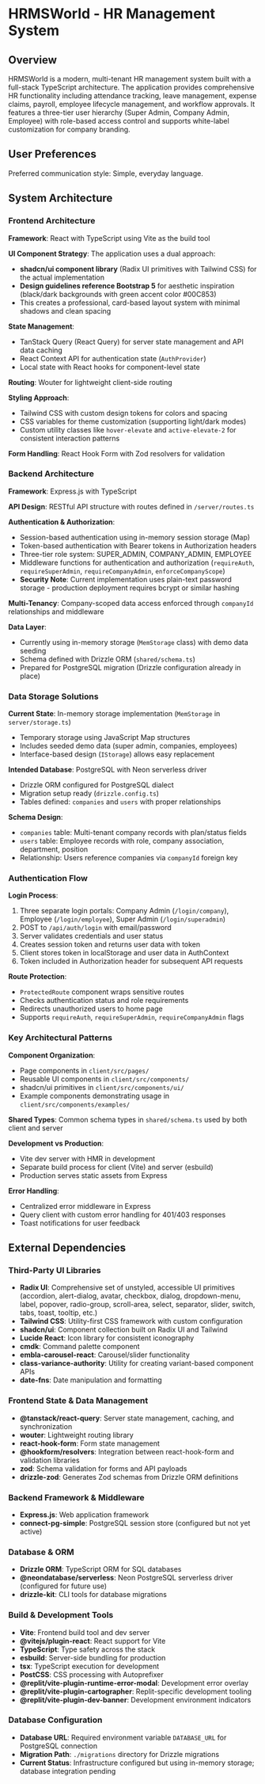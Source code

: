 # HRMSWorld - HR Management System

## Overview

HRMSWorld is a modern, multi-tenant HR management system built with a full-stack TypeScript architecture. The application provides comprehensive HR functionality including attendance tracking, leave management, expense claims, payroll, employee lifecycle management, and workflow approvals. It features a three-tier user hierarchy (Super Admin, Company Admin, Employee) with role-based access control and supports white-label customization for company branding.

## User Preferences

Preferred communication style: Simple, everyday language.

## System Architecture

### Frontend Architecture

**Framework**: React with TypeScript using Vite as the build tool

**UI Component Strategy**: The application uses a dual approach:
- **shadcn/ui component library** (Radix UI primitives with Tailwind CSS) for the actual implementation
- **Design guidelines reference Bootstrap 5** for aesthetic inspiration (black/dark backgrounds with green accent color #00C853)
- This creates a professional, card-based layout system with minimal shadows and clean spacing

**State Management**:
- TanStack Query (React Query) for server state management and API data caching
- React Context API for authentication state (`AuthProvider`)
- Local state with React hooks for component-level state

**Routing**: Wouter for lightweight client-side routing

**Styling Approach**:
- Tailwind CSS with custom design tokens for colors and spacing
- CSS variables for theme customization (supporting light/dark modes)
- Custom utility classes like `hover-elevate` and `active-elevate-2` for consistent interaction patterns

**Form Handling**: React Hook Form with Zod resolvers for validation

### Backend Architecture

**Framework**: Express.js with TypeScript

**API Design**: RESTful API structure with routes defined in `/server/routes.ts`

**Authentication & Authorization**:
- Session-based authentication using in-memory session storage (Map)
- Token-based authentication with Bearer tokens in Authorization headers
- Three-tier role system: SUPER_ADMIN, COMPANY_ADMIN, EMPLOYEE
- Middleware functions for authentication and authorization (`requireAuth`, `requireSuperAdmin`, `requireCompanyAdmin`, `enforceCompanyScope`)
- **Security Note**: Current implementation uses plain-text password storage - production deployment requires bcrypt or similar hashing

**Multi-Tenancy**: Company-scoped data access enforced through `companyId` relationships and middleware

**Data Layer**: 
- Currently using in-memory storage (`MemStorage` class) with demo data seeding
- Schema defined with Drizzle ORM (`shared/schema.ts`)
- Prepared for PostgreSQL migration (Drizzle configuration already in place)

### Data Storage Solutions

**Current State**: In-memory storage implementation (`MemStorage` in `server/storage.ts`)
- Temporary storage using JavaScript Map structures
- Includes seeded demo data (super admin, companies, employees)
- Interface-based design (`IStorage`) allows easy replacement

**Intended Database**: PostgreSQL with Neon serverless driver
- Drizzle ORM configured for PostgreSQL dialect
- Migration setup ready (`drizzle.config.ts`)
- Tables defined: `companies` and `users` with proper relationships

**Schema Design**:
- `companies` table: Multi-tenant company records with plan/status fields
- `users` table: Employee records with role, company association, department, position
- Relationship: Users reference companies via `companyId` foreign key

### Authentication Flow

**Login Process**:
1. Three separate login portals: Company Admin (`/login/company`), Employee (`/login/employee`), Super Admin (`/login/superadmin`)
2. POST to `/api/auth/login` with email/password
3. Server validates credentials and user status
4. Creates session token and returns user data with token
5. Client stores token in localStorage and user data in AuthContext
6. Token included in Authorization header for subsequent API requests

**Route Protection**:
- `ProtectedRoute` component wraps sensitive routes
- Checks authentication status and role requirements
- Redirects unauthorized users to home page
- Supports `requireAuth`, `requireSuperAdmin`, `requireCompanyAdmin` flags

### Key Architectural Patterns

**Component Organization**:
- Page components in `client/src/pages/`
- Reusable UI components in `client/src/components/`
- shadcn/ui primitives in `client/src/components/ui/`
- Example components demonstrating usage in `client/src/components/examples/`

**Shared Types**: Common schema types in `shared/schema.ts` used by both client and server

**Development vs Production**:
- Vite dev server with HMR in development
- Separate build process for client (Vite) and server (esbuild)
- Production serves static assets from Express

**Error Handling**:
- Centralized error middleware in Express
- Query client with custom error handling for 401/403 responses
- Toast notifications for user feedback

## External Dependencies

### Third-Party UI Libraries
- **Radix UI**: Comprehensive set of unstyled, accessible UI primitives (accordion, alert-dialog, avatar, checkbox, dialog, dropdown-menu, label, popover, radio-group, scroll-area, select, separator, slider, switch, tabs, toast, tooltip, etc.)
- **Tailwind CSS**: Utility-first CSS framework with custom configuration
- **shadcn/ui**: Component collection built on Radix UI and Tailwind
- **Lucide React**: Icon library for consistent iconography
- **cmdk**: Command palette component
- **embla-carousel-react**: Carousel/slider functionality
- **class-variance-authority**: Utility for creating variant-based component APIs
- **date-fns**: Date manipulation and formatting

### Frontend State & Data Management
- **@tanstack/react-query**: Server state management, caching, and synchronization
- **wouter**: Lightweight routing library
- **react-hook-form**: Form state management
- **@hookform/resolvers**: Integration between react-hook-form and validation libraries
- **zod**: Schema validation for forms and API payloads
- **drizzle-zod**: Generates Zod schemas from Drizzle ORM definitions

### Backend Framework & Middleware
- **Express.js**: Web application framework
- **connect-pg-simple**: PostgreSQL session store (configured but not yet active)

### Database & ORM
- **Drizzle ORM**: TypeScript ORM for SQL databases
- **@neondatabase/serverless**: Neon PostgreSQL serverless driver (configured for future use)
- **drizzle-kit**: CLI tools for database migrations

### Build & Development Tools
- **Vite**: Frontend build tool and dev server
- **@vitejs/plugin-react**: React support for Vite
- **TypeScript**: Type safety across the stack
- **esbuild**: Server-side bundling for production
- **tsx**: TypeScript execution for development
- **PostCSS**: CSS processing with Autoprefixer
- **@replit/vite-plugin-runtime-error-modal**: Development error overlay
- **@replit/vite-plugin-cartographer**: Replit-specific development tooling
- **@replit/vite-plugin-dev-banner**: Development environment indicators

### Database Configuration
- **Database URL**: Required environment variable `DATABASE_URL` for PostgreSQL connection
- **Migration Path**: `./migrations` directory for Drizzle migrations
- **Current Status**: Infrastructure configured but using in-memory storage; database integration pending